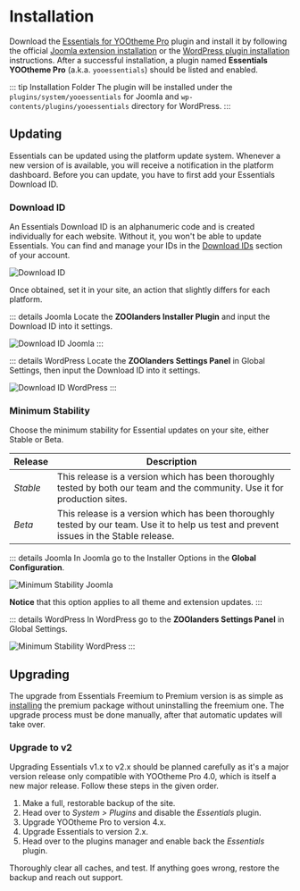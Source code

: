 # Installation

Download the [Essentials for YOOtheme Pro](https://www.zoolanders.com/downloads) plugin and install it by following the official [Joomla extension installation](https://docs.joomla.org/Installing_an_extension) or the [WordPress plugin installation](https://wordpress.org/support/article/managing-plugins/#installing-plugins-1) instructions. After a successful installation, a plugin named **Essentials YOOtheme Pro** (a.k.a. `yooessentials`) should be listed and enabled.

::: tip Installation Folder
The plugin will be installed under the `plugins/system/yooessentials` for Joomla and `wp-contents/plugins/yooessentials` directory for WordPress.
:::

## Updating

Essentials can be updated using the platform update system. Whenever a new version of is available, you will receive a notification in the platform dashboard. Before you can update, you have to first add your Essentials Download ID.

### Download ID

An Essentials Download ID is an alphanumeric code and is created individually for each website. Without it, you won't be able to update Essentials. You can find and manage your IDs in the [Download IDs](https://zoolanders.com/account/download-ids) section of your account.

![Download ID](/assets/download-id.png)

Once obtained, set it in your site, an action that slightly differs for each platform.

::: details Joomla
Locate the **ZOOlanders Installer Plugin** and input the Download ID into it settings.

![Download ID Joomla](/assets/download-id-joomla.png)
:::

::: details WordPress
Locate the **ZOOlanders Settings Panel** in Global Settings, then input the Download ID into it settings.

![Download ID WordPress](/essentials-for-yootheme-pro/assets/essential-settings-wordpress.png)
:::

### Minimum Stability

Choose the minimum stability for Essential updates on your site, either Stable or Beta.

| Release | Description |
| --- | --- |
| *Stable* | This release is a version which has been thoroughly tested by both our team and the community. Use it for production sites. |
| *Beta* | This release is a version which has been thoroughly tested by our team. Use it to help us test and prevent issues in the Stable release. |

::: details Joomla
In Joomla go to the Installer Options in the **Global Configuration**.

![Minimum Stability Joomla](/assets/minimum-stability.webp)

**Notice** that this option applies to all theme and extension updates.
:::

::: details WordPress
In WordPress go to the **ZOOlanders Settings Panel** in Global Settings.

![Minimum Stability WordPress](/essentials-for-yootheme-pro/assets/essential-settings-wordpress.png)
:::

## Upgrading

The upgrade from Essentials Freemium to Premium version is as simple as [installing](#installation) the premium package without uninstalling the freemium one. The upgrade process must be done manually, after that automatic updates will take over.

### Upgrade to v2

Upgrading Essentials v1.x to v2.x should be planned carefully as it's a major version release only compatible with YOOtheme Pro 4.0, which is itself a new major release. Follow these steps in the given order.

1. Make a full, restorable backup of the site.
1. Head over to _System > Plugins_ and disable the _Essentials_ plugin.
1. Upgrade YOOtheme Pro to version 4.x.
1. Upgrade Essentials to version 2.x.
1. Head over to the plugins manager and enable back the _Essentials_ plugin.

Thoroughly clear all caches, and test. If anything goes wrong, restore the backup and reach out support.
